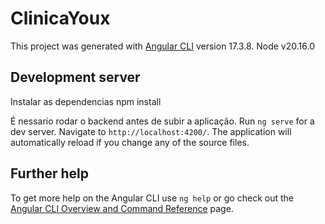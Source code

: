 # ClinicaYoux

This project was generated with [Angular CLI](https://github.com/angular/angular-cli) version 17.3.8.
Node v20.16.0

## Development server
Instalar as dependencias 
npm install 

É nessario rodar o backend antes de subir a aplicação.
Run `ng serve` for a dev server. Navigate to `http://localhost:4200/`. The application will automatically reload if you change any of the source files.



## Further help

To get more help on the Angular CLI use `ng help` or go check out the [Angular CLI Overview and Command Reference](https://angular.io/cli) page.
